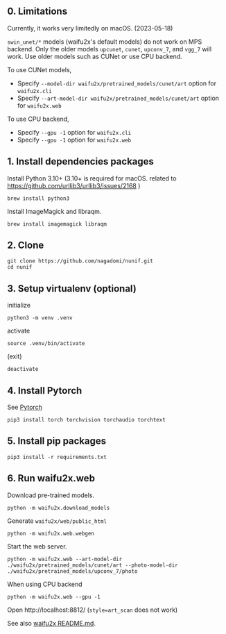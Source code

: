 ## 0. Limitations

Currently, it works very limitedly on macOS. (2023-05-18)

`swin_unet/*` models (waifu2x's default models) do not work on MPS backend.
Only the older models `upcunet`, `cunet`, `upconv_7`, and `vgg_7` will work.
Use older models such as CUNet or use CPU backend.

To use CUNet models,
- Specify `--model-dir waifu2x/pretrained_models/cunet/art` option for `waifu2x.cli`
- Specify `--art-model-dir waifu2x/pretrained_models/cunet/art` option for `waifu2x.web`

To use CPU backend,
- Specify `--gpu -1` option for `waifu2x.cli`
- Specify `--gpu -1` option for `waifu2x.web`

## 1. Install dependencies packages

Install Python 3.10+ (3.10+ is required for macOS. related to https://github.com/urllib3/urllib3/issues/2168 )

```
brew install python3
```

Install ImageMagick and libraqm.
```
brew install imagemagick libraqm
```

## 2. Clone

```
git clone https://github.com/nagadomi/nunif.git
cd nunif
```

## 3. Setup virtualenv (optional)

initialize
```
python3 -m venv .venv
```

activate
```
source .venv/bin/activate
```

(exit)
```
deactivate
```

## 4. Install Pytorch

See [Pytorch](https://pytorch.org/get-started/locally/)

```
pip3 install torch torchvision torchaudio torchtext
```

## 5. Install pip packages

```
pip3 install -r requirements.txt
```

## 6. Run waifu2x.web

Download pre-trained models.
```
python -m waifu2x.download_models
```

Generate `waifu2x/web/public_html`
```
python -m waifu2x.web.webgen
```

Start the web server.
```
python -m waifu2x.web --art-model-dir ./waifu2x/pretrained_models/cunet/art --photo-model-dir ./waifu2x/pretrained_models/upconv_7/photo
```

When using CPU backend
```
python -m waifu2x.web --gpu -1
```

Open http://localhost:8812/ (`style=art_scan` does not work)

See also [waifu2x README.md](waifu2x/README.md).
